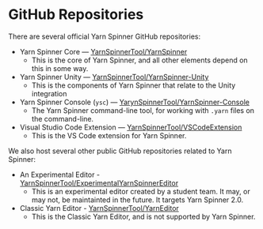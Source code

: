 # GitHub Repositories

There are several official Yarn Spinner GitHub repositories:

* Yarn Spinner Core — [YarnSpinnerTool/YarnSpinner](https://github.com/YarnSpinnerTool/YarnSpinner)
    * This is the core of Yarn Spinner, and all other elements depend on this in some way.
* Yarn Spinner Unity — [YarnSpinnerTool/YarnSpinner-Unity](https://github.com/YarnSpinnerTool/YarnSpinner-Unity)
    * This is the components of Yarn Spinner that relate to the Unity integration
* Yarn Spinner Console (`ysc`) — [YarynSpinnerTool/YarnSpinner-Console](https://github.com/YarnSpinnerTool/YarnSpinner-Console)
    * The Yarn Spinner command-line tool, for working with `.yarn` files on the command-line.
* Visual Studio Code Extension — [YarnSpinnerTool/VSCodeExtension](https://github.com/YarnSpinnerTool/VSCodeExtension)
    * This is the VS Code extension for Yarn Spinner.

We also host several other public GitHub repositories related to Yarn Spinner:

* An Experimental Editor - [YarnSpinnerTool/ExperimentalYarnSpinnerEditor](https://github.com/YarnSpinnerTool/ExperimentalYarnSpinnerEditor)
    * This is an experimental editor created by a student team. It may, or may not, be maintainted in the future. It targets Yarn Spinner 2.0. 
* Classic Yarn Editor - [YarnSpinnerTool/YarnEditor](https://github.com/YarnSpinnerTool/YarnEditor)
    * This is the Classic Yarn Editor, and is not supported by Yarn Spinner.